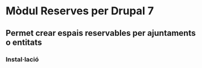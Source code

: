 # Mòdul Reserves per Drupal 7

## Permet crear espais reservables per ajuntaments o entitats

### Instal·lació